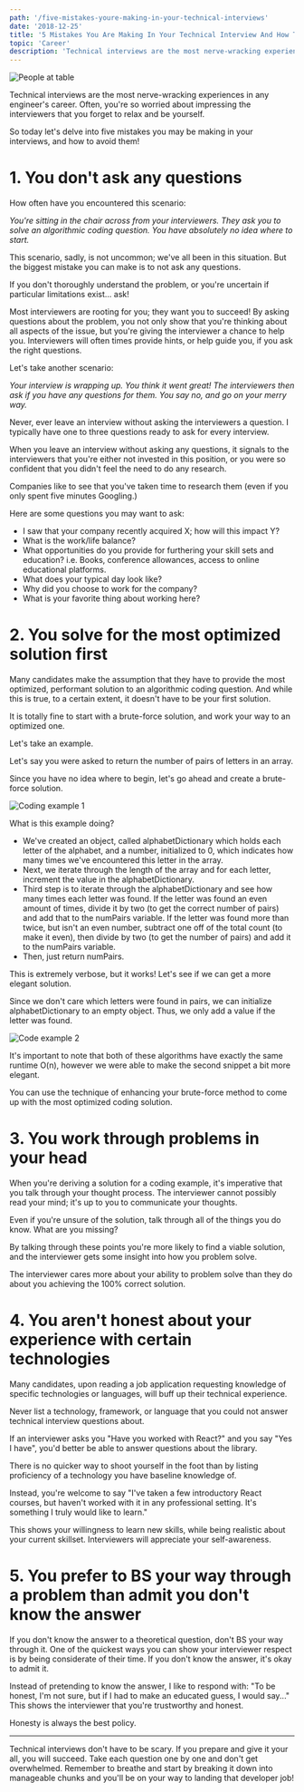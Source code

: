 ```yaml
---
path: '/five-mistakes-youre-making-in-your-technical-interviews'
date: '2018-12-25'
title: '5 Mistakes You Are Making In Your Technical Interview And How To Avoid Them'
topic: 'Career'
description: 'Technical interviews are the most nerve-wracking experiences in any engineers career. Often, you are so worried about impressing the interviewers that you forget to relax and be yourself.'
---
```


![People at table](https://images.unsplash.com/photo-1536139825125-2026747cd156?ixlib=rb-1.2.1&ixid=eyJhcHBfaWQiOjEyMDd9&auto=format&fit=crop&w=800&q=60)

Technical interviews are the most nerve-wracking experiences in any engineer's career. Often, you're so worried about impressing the interviewers that you forget to relax and be yourself.

So today let's delve into five mistakes you may be making in your interviews, and how to avoid them!

# 1. You don't ask any questions

How often have you encountered this scenario:

_You're sitting in the chair across from your interviewers. They ask you to solve an algorithmic coding question. You have absolutely no idea where to start._

This scenario, sadly, is not uncommon; we've all been in this situation. But the biggest mistake you can make is to not ask any questions.

If you don't thoroughly understand the problem, or you're uncertain if particular limitations exist... ask!

Most interviewers are rooting for you; they want you to succeed! By asking questions about the problem, you not only show that you're thinking about all aspects of the issue, but you're giving the interviewer a chance to help you. Interviewers will often times provide hints, or help guide you, if you ask the right questions.

Let's take another scenario:

_Your interview is wrapping up. You think it went great! The interviewers then ask if you have any questions for them. You say no, and go on your merry way._

Never, ever leave an interview without asking the interviewers a question. I typically have one to three questions ready to ask for every interview.

When you leave an interview without asking any questions, it signals to the interviewers that you're either not invested in this position, or you were so confident that you didn't feel the need to do any research.

Companies like to see that you've taken time to research them (even if you only spent five minutes Googling.)

Here are some questions you may want to ask:

- I saw that your company recently acquired X; how will this impact Y?
- What is the work/life balance?
- What opportunities do you provide for furthering your skill sets and education? i.e. Books, conference allowances, access to online educational platforms.
- What does your typical day look like?
- Why did you choose to work for the company?
- What is your favorite thing about working here?

# 2. You solve for the most optimized solution first

Many candidates make the assumption that they have to provide the most optimized, performant solution to an algorithmic coding question. And while this is true, to a certain extent, it doesn't have to be your first solution.

It is totally fine to start with a brute-force solution, and work your way to an optimized one.

Let's take an example.

Let's say you were asked to return the number of pairs of letters in an array.

Since you have no idea where to begin, let's go ahead and create a brute-force solution.

![Coding example 1](https://thepracticaldev.s3.amazonaws.com/i/90c1gt2sxpj6xv3gdv8j.png)

What is this example doing?

- We've created an object, called alphabetDictionary which holds each letter of the alphabet, and a number, initialized to 0, which indicates how many times we've encountered this letter in the array.
- Next, we iterate through the length of the array and for each letter, increment the value in the alphabetDictionary.
- Third step is to iterate through the alphabetDictionary and see how many times each letter was found. If the letter was found an even amount of times, divide it by two (to get the correct number of pairs) and add that to the numPairs variable. If the letter was found more than twice, but isn't an even number, subtract one off of the total count (to make it even), then divide by two (to get the number of pairs) and add it to the numPairs variable.
- Then, just return numPairs.

This is extremely verbose, but it works! Let's see if we can get a more elegant solution.

Since we don't care which letters were found in pairs, we can initialize alphabetDictionary to an empty object. Thus, we only add a value if the letter was found.

![Code example 2](https://thepracticaldev.s3.amazonaws.com/i/fcdbysmq4kp8c46h9ghi.png)

It's important to note that both of these algorithms have exactly the same runtime O(n), however we were able to make the second snippet a bit more elegant.

You can use the technique of enhancing your brute-force method to come up with the most optimized coding solution.

# 3. You work through problems in your head

When you're deriving a solution for a coding example, it's imperative that you talk through your thought process. The interviewer cannot possibly read your mind; it's up to you to communicate your thoughts.

Even if you're unsure of the solution, talk through all of the things you do know. What are you missing?

By talking through these points you're more likely to find a viable solution, and the interviewer gets some insight into how you problem solve.

The interviewer cares more about your ability to problem solve than they do about you achieving the 100% correct solution.

# 4. You aren't honest about your experience with certain technologies

Many candidates, upon reading a job application requesting knowledge of specific technologies or languages, will buff up their technical experience.

Never list a technology, framework, or language that you could not answer technical interview questions about.

If an interviewer asks you "Have you worked with React?" and you say "Yes I have", you'd better be able to answer questions about the library.

There is no quicker way to shoot yourself in the foot than by listing proficiency of a technology you have baseline knowledge of.

Instead, you're welcome to say "I've taken a few introductory React courses, but haven't worked with it in any professional setting. It's something I truly would like to learn."

This shows your willingness to learn new skills, while being realistic about your current skillset. Interviewers will appreciate your self-awareness.

# 5. You prefer to BS your way through a problem than admit you don't know the answer

If you don't know the answer to a theoretical question, don't BS your way through it. One of the quickest ways you can show your interviewer respect is by being considerate of their time. If you don't know the answer, it's okay to admit it.

Instead of pretending to know the answer, I like to respond with: "To be honest, I'm not sure, but if I had to make an educated guess, I would say..." This shows the interviewer that you're trustworthy and honest.

Honesty is always the best policy.

---

Technical interviews don't have to be scary. If you prepare and give it your all, you will succeed. Take each question one by one and don't get overwhelmed. Remember to breathe and start by breaking it down into manageable chunks and you'll be on your way to landing that developer job!
